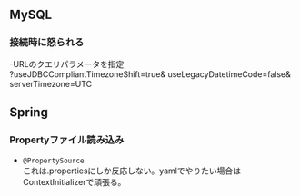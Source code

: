 ## MySQL
### 接続時に怒られる
-URLのクエリパラメータを指定  
?useJDBCCompliantTimezoneShift=true&
useLegacyDatetimeCode=false&
serverTimezone=UTC

## Spring
### Propertyファイル読み込み
- `@PropertySource`  
これは.propertiesにしか反応しない。yamlでやりたい場合はContextInitializerで頑張る。
